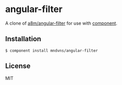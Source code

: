 # angular-filter

A clone of [a8m/angular-filter](https://github.com/a8m/angular-filter) for
use with [component](http://github.com/component).

## Installation

```
$ component install mndvns/angular-filter
```

## License

MIT
